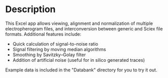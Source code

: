 # Description

This Excel app allows viewing, alignment and normalization of multiple electropherogram files, and interconversion between generic and Sciex file formats. Additional features include:
* Quick calculation of signal-to-noise ratio
* Signal filtering by moving median algorithms
* Smoothing by Savitzky–Golay filter
* Addition of artificial noise (useful for in silico generated traces)

Example data is included in the "Databank" directory for you to try it out.
 

